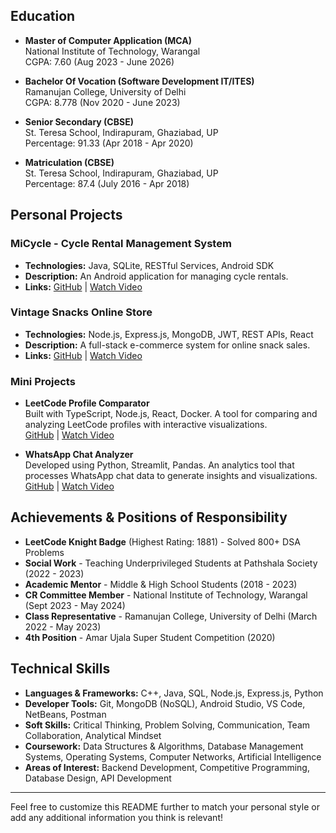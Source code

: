 

## Education
- **Master of Computer Application (MCA)**  
  National Institute of Technology, Warangal  
  CGPA: 7.60 (Aug 2023 - June 2026)

- **Bachelor Of Vocation (Software Development IT/ITES)**  
  Ramanujan College, University of Delhi  
  CGPA: 8.778 (Nov 2020 - June 2023)

- **Senior Secondary (CBSE)**  
  St. Teresa School, Indirapuram, Ghaziabad, UP  
  Percentage: 91.33 (Apr 2018 - Apr 2020)

- **Matriculation (CBSE)**  
  St. Teresa School, Indirapuram, Ghaziabad, UP  
  Percentage: 87.4 (July 2016 - Apr 2018)

## Personal Projects
### MiCycle - Cycle Rental Management System
- **Technologies:** Java, SQLite, RESTful Services, Android SDK
- **Description:** An Android application for managing cycle rentals.
- **Links:** [GitHub](https://github.com/SirjitSaxena/MiCycle) | [Watch Video](https://youtu.be/4tTuA2bdhJc)

### Vintage Snacks Online Store
- **Technologies:** Node.js, Express.js, MongoDB, JWT, REST APIs, React
- **Description:** A full-stack e-commerce system for online snack sales.
- **Links:** [GitHub](https://github.com/SirjitSaxena/Vintage_Snacks_API) | [Watch Video](https://youtu.be/Cnfzt3XthYs)

### Mini Projects
- **LeetCode Profile Comparator**  
  Built with TypeScript, Node.js, React, Docker. A tool for comparing and analyzing LeetCode profiles with interactive visualizations.  
  [GitHub](https://github.com/SirjitSaxena/leetcode_comparator) | [Watch Video](https://youtu.be/Z6JkPaFTpko)

- **WhatsApp Chat Analyzer**  
  Developed using Python, Streamlit, Pandas. An analytics tool that processes WhatsApp chat data to generate insights and visualizations.  
  [GitHub](https://github.com/SirjitSaxena/whatsapp_chat_analyze) | [Watch Video](https://youtu.be/jfb_8idu9W4)

## Achievements & Positions of Responsibility
- **LeetCode Knight Badge** (Highest Rating: 1881) - Solved 800+ DSA Problems
- **Social Work** - Teaching Underprivileged Students at Pathshala Society (2022 - 2023)
- **Academic Mentor** - Middle & High School Students (2018 - 2023)
- **CR Committee Member** - National Institute of Technology, Warangal (Sept 2023 - May 2024)
- **Class Representative** - Ramanujan College, University of Delhi (March 2022 - May 2023)
- **4th Position** - Amar Ujala Super Student Competition (2020)

## Technical Skills
- **Languages & Frameworks:** C++, Java, SQL, Node.js, Express.js, Python
- **Developer Tools:** Git, MongoDB (NoSQL), Android Studio, VS Code, NetBeans, Postman
- **Soft Skills:** Critical Thinking, Problem Solving, Communication, Team Collaboration, Analytical Mindset
- **Coursework:** Data Structures & Algorithms, Database Management Systems, Operating Systems, Computer Networks, Artificial Intelligence
- **Areas of Interest:** Backend Development, Competitive Programming, Database Design, API Development

---

Feel free to customize this README further to match your personal style or add any additional information you think is relevant!
